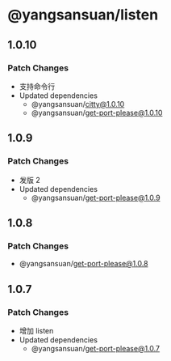 # @yangsansuan/listen

## 1.0.10

### Patch Changes

- 支持命令行
- Updated dependencies
  - @yangsansuan/citty@1.0.10
  - @yangsansuan/get-port-please@1.0.10

## 1.0.9

### Patch Changes

- 发版 2
- Updated dependencies
  - @yangsansuan/get-port-please@1.0.9

## 1.0.8

### Patch Changes

- @yangsansuan/get-port-please@1.0.8

## 1.0.7

### Patch Changes

- 增加 listen
- Updated dependencies
  - @yangsansuan/get-port-please@1.0.7
